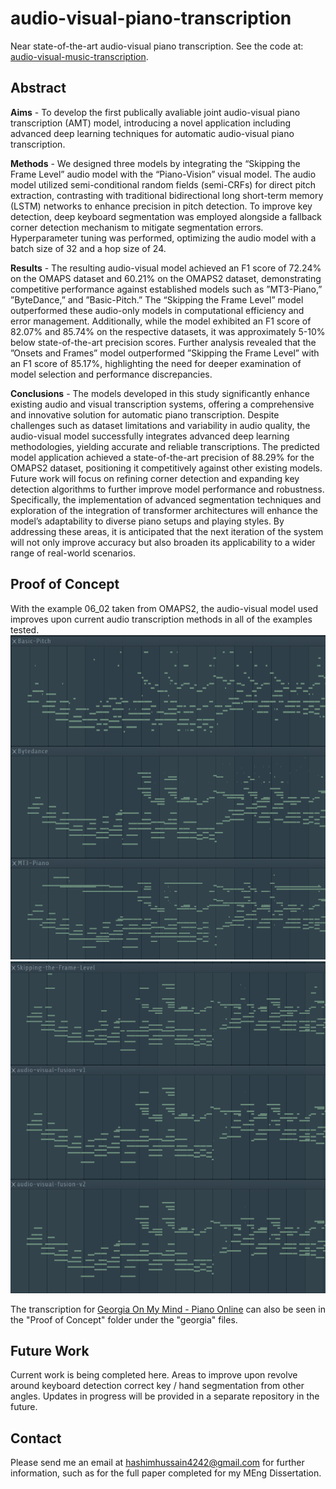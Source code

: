 # audio-visual-piano-transcription
Near state-of-the-art audio-visual piano transcription. See the code at: [audio-visual-music-transcription](https://github.com/CognitiveComputingLab/audio-visual-music-transcription).

## Abstract
**Aims** - To develop the first publically avaliable joint audio-visual piano transcription (AMT) model, introducing a novel
application including advanced deep learning techniques for automatic audio-visual piano transcription.

**Methods** - We designed three models by integrating the “Skipping the Frame Level” audio model with the “Piano-Vision” visual model. The audio model utilized semi-conditional random fields (semi-CRFs) for direct pitch extraction, contrasting with traditional bidirectional long short-term memory (LSTM) networks to enhance precision in pitch detection. To improve key detection, deep keyboard segmentation was employed alongside a fallback corner detection mechanism to mitigate segmentation errors. Hyperparameter tuning was performed, optimizing the audio model with a batch size of 32 and a hop size of 24.

**Results** - The resulting audio-visual model achieved an F1 score of 72.24% on the OMAPS dataset and 60.21% on the OMAPS2 dataset, demonstrating competitive performance against established models such as ”MT3-Piano,” ”ByteDance,” and ”Basic-Pitch.” The “Skipping the Frame Level” model outperformed these audio-only models in computational efficiency and error management. Additionally, while the model exhibited an F1 score of 82.07% and 85.74% on the respective datasets, it was approximately 5-10% below state-of-the-art precision scores. Further analysis revealed that the ”Onsets and Frames” model outperformed ”Skipping the Frame Level” with an F1 score of 85.17%, highlighting the need for deeper examination of model selection and performance discrepancies.

**Conclusions** - The models developed in this study significantly enhance existing audio and visual transcription systems, offering a
comprehensive and innovative solution for automatic piano transcription. Despite challenges such as dataset limitations and variability
in audio quality, the audio-visual model successfully integrates advanced deep learning methodologies, yielding accurate and reliable
transcriptions. The predicted model application achieved a state-of-the-art precision of 88.29% for the OMAPS2 dataset, positioning it
competitively against other existing models. Future work will focus on refining corner detection and expanding key detection algorithms
to further improve model performance and robustness. Specifically, the implementation of advanced segmentation techniques and
exploration of the integration of transformer architectures will enhance the model’s adaptability to diverse piano setups and playing
styles. By addressing these areas, it is anticipated that the next iteration of the system will not only improve accuracy but also broaden
its applicability to a wider range of real-world scenarios.

## Proof of Concept
With the example 06_02 taken from OMAPS2, the audio-visual model used improves upon current audio transcription methods in all of the examples tested.
![](https://raw.githubusercontent.com/hashimh4/audio-visual-piano-transcription/refs/heads/main/Screenshots/screenshot1.png)
![](https://raw.githubusercontent.com/hashimh4/audio-visual-piano-transcription/refs/heads/main/Screenshots/screenshot2.png)

The transcription for [Georgia On My Mind - Piano Online](https://www.youtube.com/watch?v=6_IBXag2Big) can also be seen in the "Proof of Concept" folder under the "georgia" files.

## Future Work
Current work is being completed here. Areas to improve upon revolve around keyboard detection correct key / hand segmentation from other angles. Updates in progress will be provided in a separate repository in the future.

## Contact
Please send me an email at [hashimhussain4242@gmail.com](mailto:hashimhussain4242@gmail.com) for further information, such as for the full paper completed for my MEng Dissertation.
